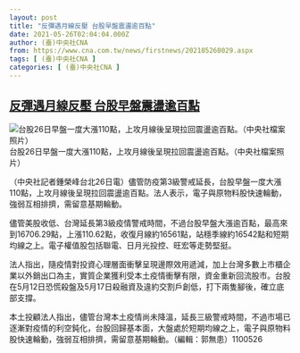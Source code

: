 ```yaml
---
layout: post
title: "反彈遇月線反壓 台股早盤震盪逾百點"
date: 2021-05-26T02:04:04.000Z
author: (臺)中央社CNA
from: https://www.cna.com.tw/news/firstnews/202105260029.aspx
tags: [ (臺)中央社CNA ]
categories: [ (臺)中央社CNA ]
---
```

<!--1621994644000-->
[反彈遇月線反壓 台股早盤震盪逾百點](https://www.cna.com.tw/news/firstnews/202105260029.aspx)
------

<div>
<div class="fullPic"><div class="floatImg center"><div class="BGimgWrap" style="--aspect-ratio:1392/768;"><picture><source media="(max-width: 414px)" srcset="https://imgcdn.cna.com.tw/www/WebPhotos/800/20210526/1392x768_207821973314.jpg"><source media="(min-width: 413px)" srcset="https://imgcdn.cna.com.tw/www/WebPhotos/1024/20210526/1392x768_207821973314.jpg"><img src="https://images.weserv.nl/?url=imgcdn.cna.com.tw/www/WebPhotos/800/20210526/1392x768_207821973314.jpg" alt="台股26日早盤一度大漲110點，上攻月線後呈現拉回震盪逾百點。（中央社檔案照片）" srcset="https://imgcdn.cna.com.tw/www/WebPhotos/800/20210526/1392x768_207821973314.jpg 414w, https://imgcdn.cna.com.tw/www/WebPhotos/1024/20210526/1392x768_207821973314.jpg 1024w"></picture></div><div class="picinfo">台股26日早盤一度大漲110點，上攻月線後呈現拉回震盪逾百點。（中央社檔案照片）</div></div></div><div></div><div class="paragraph"><p>（中央社記者鍾榮峰台北26日電）儘管防疫第3級警戒延長，台股早盤一度大漲110點，上攻月線後呈現拉回震盪逾百點。法人表示，電子與原物料股快速輪動，強弱互相排擠，需留意基期輪動。</p><p>儘管美股收低、台灣延長第3級疫情警戒時間，不過台股早盤大漲逾百點，最高來到16706.29點，上漲110.62點，收復月線約16561點，站穩季線約16542點和短期均線之上。電子權值股包括聯電、日月光投控、旺宏等走勢堅挺。</p><p>法人指出，隨疫情對投資心理層面衝擊呈現邊際效用遞減，加上台灣多數上市櫃企業以外銷出口為主，實質企業獲利受本土疫情衝擊有限，資金重新回流股市。台股在5月12日恐慌殺盤及5月17日殺融資及違約交割戶創低，打下兩隻腳後，確立底部支撐。</p><p>本土投顧法人指出，儘管台灣本土疫情尚未降溫，延長三級警戒時間，不過市場已逐漸對疫情的利空鈍化，台股回歸基本面，大盤處於短期均線之上，電子與原物料股快速輪動，強弱互相排擠，需留意基期輪動。（編輯：郭無患）1100526</p></div>
</div>
